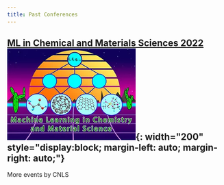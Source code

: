 ```yaml
---
title: Past Conferences
---
```

[ML in Chemical and Materials Sciences 2022](https://web.cvent.com/event/98d693ec-2328-4e76-bf46-c88d714cb55a/summary)
![](/assets/past_events/2023-logo.webp){: width="200" style="display:block; margin-left: auto; margin-right: auto;"}
--------------------
More events by CNLS
